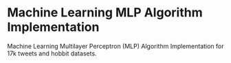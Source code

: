# Machine Learning MLP Algorithm Implementation
Machine Learning Multilayer Perceptron (MLP) Algorithm Implementation for 17k tweets and hobbit datasets.
